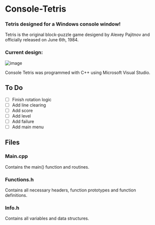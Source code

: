 # Console-Tetris

### Tetris designed for a Windows console window!

Tetris is the original block-puzzle game desigend by Alexey Pajitnov and officially released on June 6th, 1984.

### Current design:

![image](https://user-images.githubusercontent.com/44079959/59775479-4ce3a500-927f-11e9-8871-479e8500e695.png)

Console Tetris was programmed with C++ using Microsoft Visual Studio. 

## To Do

- [ ] Finish rotation logic
- [ ] Add line clearing
- [ ] Add score
- [ ] Add level
- [ ] Add failure
- [ ] Add main menu

## Files

### Main.cpp

Contains the main() function and routines.

### Functions.h

Contains all necessary headers, function prototypes and function definitions.

### Info.h

Contains all variables and data structures.

